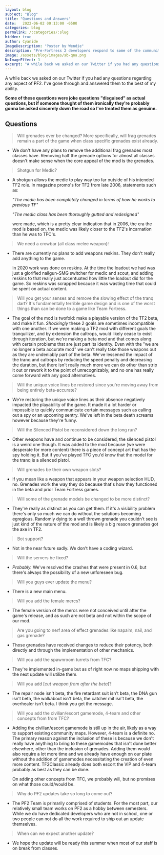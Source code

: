 ```yaml
---
layout: blog
subject: "Blog"
title: "Questions and Answers"
date:   2022-06-02 00:13:00 -0500
categories: blog
permalink: /:categories/:slug
hidden: true
author: Cyanide
ImageDescription: "Poster by Wendie"
description: "Pre-Fortress 2 developers respond to some of the communities pressing questions."
image: /assets/blog/images/sb-qna.png
NoImageEffect: 1
excerpt: "A while back we asked on our Twitter if you had any questions regarding any aspect of PF2. I've gone through and answered them to the best of my ability."
---
```


A while back we asked on our Twitter if you had any questions regarding any aspect of PF2. I've gone through and answered them to the best of my ability.

**Some of these questions were joke questions "disguised" as actual questions, but if someone thought of them ironically they're probably gonna be asked sincerely down the road so I've treated them as genuine.**

## Questions

> Will grenades ever be changed? More specifically, will frag grenades remain a part of the game when class specific grenades exist already.

- We don't have any plans to remove the additional frag grenades most classes have. Removing half the grenade options for almost all classes doesn't make sense when the core appeal of the mod is the grenades.

> Shotgun for Medic?

- A shotgun allows the medic to play way too far outside of his intended TF2 role. In magazine promo's for TF2 from late 2006, statements such as:

    *"The medic has been completely changed in terms of how he works to previous TF"* 

    *"The medic class has been thoroughly gutted and redesigned"* 

    were made, which is a pretty clear indication that in 2006, the era the mod is based on, the medic was likely closer to the TF2's incarnation than he was to TFC's.

> We need a crowbar (all class melee weapon)!

- There are currently no plans to add weapons reskins. They don't really add anything to the game. 

    In 2020 work was done on reskins. At the time the loadout we had was just a glorified nailgun-SMG switcher for medic and scout, and adding reskins to that really just accentuated how little the loadout did for the game. So reskins was scrapped because it was wasting time that could be spent on actual content.

> Will you get your senses and remove the slowing effect of the tranq dart? It's fundamentally terrible game design and is one of the worst things than can be done to a game like Team Fortress.

- The goal of the mod is twofold: make a playable version of the TF2 beta, and make it fun. *Shockingly* these 2 goals are sometimes incompatible with one another. If we were making a TF2 mod with different goals the tranquilizer, and by extension the caltrops, would likely cease to exist through iteration, but we're making a beta mod and that comes along with certain problems that are just part its identity. Even with the "we are no longer a beta accurate mod" we can't really take those weapons out as they are undeniably part of the beta. We've lessened the impact of the tranq and caltrops by reducing the speed penalty and decreasing the duration, but there isn't really much more we can do other than strip it out or rework it to the point of unrecognizably, and no one has really come forward with any good alternatives.

> Will the unique voice lines be restored since you're moving away from being entirely beta-accurate?

- We're restoring the unique voice lines as their absence negatively impacted the playability of the game. It made it a lot harder or impossible to quickly communicate certain messages such as calling out a spy or an upcoming sentry. We've left in the beta death screams however because they're funny.

> Will the Silenced Pistol be reconsidered down the long run?

- Other weapons have and continue to be considered, the silenced pistol is a weird one though. It was added to the mod because (we were desperate for more content) there is a piece of concept art that has the spy holding it. But if you've played TFC you'd know that the model for the tranq is a silenced pistol.

> Will grenades be their own weapon slots?

- If you mean like a weapon that appears in your weapon selection HUD, no. Grenades work the way they do because that's how they functioned in the beta and prior Team Fortress games.

> Will some of the grenade models be changed to be more distinct?

- They're really as distinct as you can get them. If it's a visibility problem there's only so much we can do without the solutions becoming egregious. Randomly dying to a well thrown grenade you couldn't see is just kind of the nature of the mod and is likely a big reason grenades got the axe in TF2.

> Bot support?

- Not in the near future sadly. We don't have a coding wizard.

> Will the servers be fixed?

- *Probably.* We've resolved the crashes that were present in 0.6, but there's always the possibility of a new unforeseen bug.

> Will you guys ever update the menu?

- There is a new main menu.

> Will you add the female mercs?

- The female version of the mercs were not conceived until after the game's release, and as such are not beta and not within the scope of our mod.

> Are you going to nerf area of effect grenades like napalm, nail, and gas grenade?

- Those grenades have received changes to reduce their potency, both directly and through the implementation of other mechanics. 

> Will you add the spawnroom turrets from TFC?

- They're implemented in-game but as of right now no maps shipping with the next update will utilize them.

> Will you add [*cut weapon from after the beta*]?

- The repair node isn't beta, the fire retardant suit isn't beta, the DNA gun isn't beta, the walkabout isn't beta, the catcher mit isn't beta, the overhealer isn't beta. I think you get the message.

> Will you add the civilian/escort gamemode, 4-team and other concepts from from TFC?

- Adding the civilian/escort gamemode is still up in the air, likely as a way to support existing community maps. However, 4-team is a definite no. The primary reason against the inclusion of these is because we don't really have anything to bring to these gamemodes that isn't done better elsewhere, other than the inclusion of grenades. Adding them would also require a lot more time and we already have enough on our plate without the addition of gamemodes necessitating the creation of even more content. TF2Classic already does both escort the VIP and 4-team probably as best as they can be done.

    On adding other concepts from TFC, we probably will, but no promises on what those could/would be.

> Why do PF2 updates take so long to come out?

- The PF2 Team is primarily comprised of students. For the most part, our relatively small team works on PF2 as a hobby between semesters. While we do have dedicated developers who are not in school, one or two people can not do all the work required to ship out an update themselves.

> When can we expect another update?

- We hope the update will be ready this summer when most of our staff is on break from classes.

